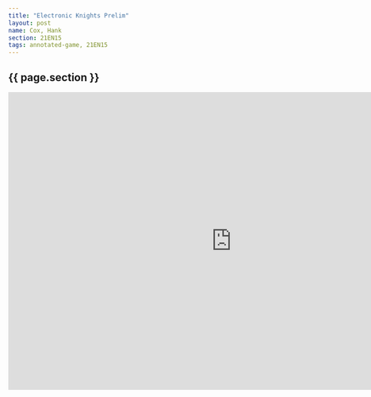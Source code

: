 ```yaml
---
title: "Electronic Knights Prelim"
layout: post
name: Cox, Hank
section: 21EN15
tags: annotated-game, 21EN15
---
```


<h2>{{ page.section }}</h2>

<iframe style='border: 0;' width='900px' height='600px' src='https://share.chessbase.com/SharedGames/frame/?p=nj9/kYLyHv+/pbz+tmRqqosx64OnmsveiufE0hVhEckzRXhLtS4hqNCU5mb81BAw'></iframe>
